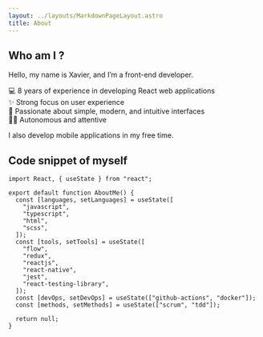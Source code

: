```yaml
---
layout: ../layouts/MarkdownPageLayout.astro
title: About
---
```


## Who am I ?

Hello, my name is Xavier, and I’m a front-end developer.

💻 8 years of experience in developing React web applications  
✨ Strong focus on user experience  
🎨 Passionate about simple, modern, and intuitive interfaces  
👨‍💻 Autonomous and attentive

I also develop mobile applications in my free time.

## Code snippet of myself

```tsx
import React, { useState } from "react";

export default function AboutMe() {
  const [languages, setLanguages] = useState([
    "javascript",
    "typescript",
    "html",
    "scss",
  ]);
  const [tools, setTools] = useState([
    "flow",
    "redux",
    "reactjs",
    "react-native",
    "jest",
    "react-testing-library",
  ]);
  const [devOps, setDevOps] = useState(["github-actions", "docker"]);
  const [methods, setMethods] = useState(["scrum", "tdd"]);

  return null;
}
```
